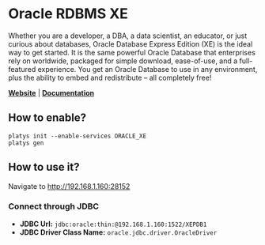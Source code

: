 # Oracle RDBMS XE

Whether you are a developer, a DBA, a data scientist, an educator, or just curious about databases, Oracle Database Express Edition (XE) is the ideal way to get started. It is the same powerful Oracle Database that enterprises rely on worldwide, packaged for simple download, ease-of-use, and a full-featured experience. You get an Oracle Database to use in any environment, plus the ability to embed and redistribute – all completely free!  

**[Website](https://www.oracle.com/database/technologies/appdev/xe.html)** | **[Documentation](https://www.oracle.com/database/technologies/appdev/xe/quickstart.html)** 

## How to enable?

```
platys init --enable-services ORACLE_XE
platys gen
```

## How to use it?

Navigate to <http://192.168.1.160:28152>

### Connect through JDBC

* **JDBC Url:**  	`jdbc:oracle:thin:@192.168.1.160:1522/XEPDB1`
* **JDBC Driver Class Name:** 	`oracle.jdbc.driver.OracleDriver`
